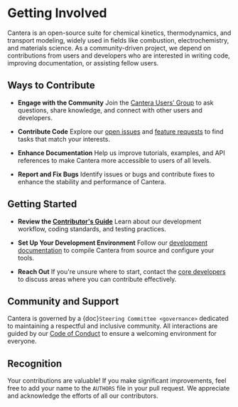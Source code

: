 # Getting Involved

Cantera is an open-source suite for chemical kinetics, thermodynamics, and transport
modeling, widely used in fields like combustion, electrochemistry, and materials
science. As a community-driven project, we depend on contributions from users and
developers who are interested in writing code, improving documentation, or assisting
fellow users.

## Ways to Contribute

- **Engage with the Community**
  Join the [Cantera Users’ Group](https://groups.google.com/g/cantera-users) to ask
  questions, share knowledge, and connect with other users and developers.

- **Contribute Code**
  Explore our [open issues](https://github.com/Cantera/cantera/issues) and
  [feature requests](https://github.com/Cantera/enhancements/issues) to find tasks that
  match your interests.

- **Enhance Documentation**
  Help us improve tutorials, examples, and API references to make Cantera more
  accessible to users of all levels.

- **Report and Fix Bugs**
  Identify issues or bugs and contribute fixes to enhance the stability and performance
  of Cantera.

## Getting Started

- **Review the [Contributor's Guide](https://cantera.org/stable/develop/CONTRIBUTING.html)**
  Learn about our development workflow, coding standards, and testing practices.

- **Set Up Your Development Environment**
  Follow our [development documentation](https://cantera.org/stable/develop/index.html)
  to compile Cantera from source and configure your tools.

- **Reach Out**
  If you're unsure where to start, contact the
  [core developers](mailto:developers@cantera.org) to discuss areas where you
  can contribute effectively.

## Community and Support

Cantera is governed by a {doc}`Steering Committee <governance>` dedicated to
maintaining a respectful and inclusive community. All interactions are guided by our
[Code of Conduct](https://github.com/Cantera/cantera/blob/main/CODE_OF_CONDUCT.md) to
ensure a welcoming environment for everyone.

## Recognition

Your contributions are valuable! If you make significant improvements, feel free to add
your name to the `AUTHORS` file in your pull request. We appreciate and acknowledge the
efforts of all our contributors.
